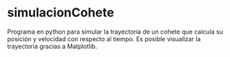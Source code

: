 # simulacionCohete
Programa en python para simular la trayectoria de un cohete que calcula su posición y velocidad con respecto al tiempo. Es posible visualizar la trayectoria gracias a Matplotlib.
